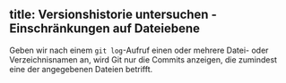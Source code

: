 title: Versionshistorie untersuchen - Einschränkungen auf Dateiebene
---

Geben wir nach einem `git log`-Aufruf einen oder mehrere Datei- oder
Verzeichnisnamen an, wird Git nur die Commits anzeigen, die zumindest
eine der angegebenen Dateien betrifft.

